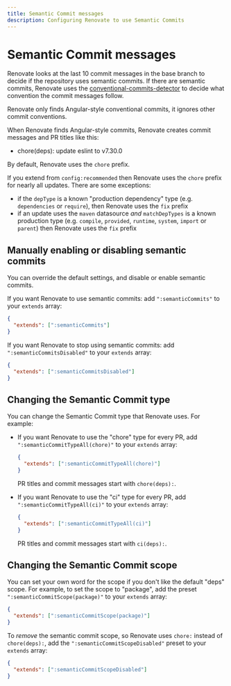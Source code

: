 ```yaml
---
title: Semantic Commit messages
description: Configuring Renovate to use Semantic Commits
---
```


# Semantic Commit messages

Renovate looks at the last 10 commit messages in the base branch to decide if the repository uses semantic commits.
If there are semantic commits, Renovate uses the [conventional-commits-detector](https://github.com/conventional-changelog/conventional-commits-detector) to decide what convention the commit messages follow.

Renovate only finds Angular-style conventional commits, it ignores other commit conventions.

When Renovate finds Angular-style commits, Renovate creates commit messages and PR titles like this:

- chore(deps): update eslint to v7.30.0

By default, Renovate uses the `chore` prefix.

If you extend from `config:recommended` then Renovate uses the `chore` prefix for nearly all updates.
There are some exceptions:

- if the `depType` is a known "production dependency" type (e.g. `dependencies` or `require`), then Renovate uses the `fix` prefix
- if an update uses the `maven` datasource _and_ `matchDepTypes` is a known production type (e.g. `compile`, `provided`, `runtime`, `system`, `import` or `parent`) then Renovate uses the `fix` prefix

## Manually enabling or disabling semantic commits

You can override the default settings, and disable or enable semantic commits.

If you want Renovate to use semantic commits: add `":semanticCommits"` to your `extends` array:

```json
{
  "extends": [":semanticCommits"]
}
```

If you want Renovate to stop using semantic commits: add `":semanticCommitsDisabled"` to your `extends` array:

```json
{
  "extends": [":semanticCommitsDisabled"]
}
```

## Changing the Semantic Commit type

You can change the Semantic Commit type that Renovate uses.
For example:

- If you want Renovate to use the "chore" type for every PR, add `":semanticCommitTypeAll(chore)"` to your `extends` array:

  ```json
  {
    "extends": [":semanticCommitTypeAll(chore)"]
  }
  ```

  PR titles and commit messages start with `chore(deps):`.

- If you want Renovate to use the "ci" type for every PR, add `":semanticCommitTypeAll(ci)"` to your `extends` array:

  ```json
  {
    "extends": [":semanticCommitTypeAll(ci)"]
  }
  ```

  PR titles and commit messages start with `ci(deps):`.

## Changing the Semantic Commit scope

You can set your own word for the scope if you don't like the default "deps" scope.
For example, to set the scope to "package", add the preset `":semanticCommitScope(package)"` to your `extends` array:

```json
{
  "extends": [":semanticCommitScope(package)"]
}
```

To _remove_ the semantic commit scope, so Renovate uses `chore:` instead of `chore(deps):`, add the `":semanticCommitScopeDisabled"` preset to your `extends` array:

```json
{
  "extends": [":semanticCommitScopeDisabled"]
}
```
